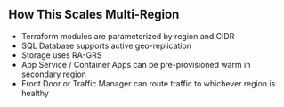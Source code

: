 ## How This Scales Multi-Region

- Terraform modules are parameterized by region and CIDR
- SQL Database supports active geo-replication
- Storage uses RA-GRS
- App Service / Container Apps can be pre-provisioned warm in secondary region
- Front Door or Traffic Manager can route traffic to whichever region is healthy
